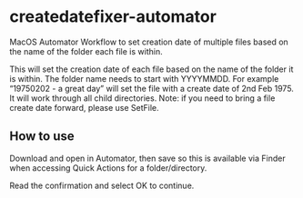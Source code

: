 # createdatefixer-automator
MacOS Automator Workflow to set creation date of multiple files based on the name of the folder each file is within.

This will set the creation date of each file based on the name of the folder it is within.
The folder name needs to start with YYYYMMDD.
For example “19750202 - a great day” will set the file with a create date of 2nd Feb 1975.
It will work through all child directories.
Note: if you need to bring a file create date forward, please use SetFile.

## How to use
Download and open in Automator, then save so this is available via Finder when accessing Quick Actions for a folder/directory.

Read the confirmation and select OK to continue.
